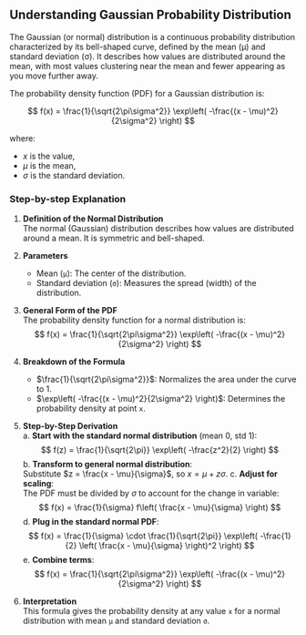 ## Understanding Gaussian Probability Distribution

The Gaussian (or normal) distribution is a continuous probability distribution characterized by its bell-shaped curve, defined by the mean (μ) and standard deviation (σ). It describes how values are distributed around the mean, with most values clustering near the mean and fewer appearing as you move further away.

The probability density function (PDF) for a Gaussian distribution is:

$$
f(x) = \frac{1}{\sqrt{2\pi\sigma^2}} \exp\left( -\frac{(x - \mu)^2}{2\sigma^2} \right)
$$

where:
- $x$ is the value,
- $\mu$ is the mean,
- $\sigma$ is the standard deviation.

### Step-by-step Explanation

1. **Definition of the Normal Distribution**  
   The normal (Gaussian) distribution describes how values are distributed around a mean. It is symmetric and bell-shaped.

2. **Parameters**  
   - Mean (`μ`): The center of the distribution.
   - Standard deviation (`σ`): Measures the spread (width) of the distribution.

3. **General Form of the PDF**  
   The probability density function for a normal distribution is:
   $$
   f(x) = \frac{1}{\sqrt{2\pi\sigma^2}} \exp\left( -\frac{(x - \mu)^2}{2\sigma^2} \right)
   $$

4. **Breakdown of the Formula**  
   - $\frac{1}{\sqrt{2\pi\sigma^2}}$: Normalizes the area under the curve to 1.
   - $\exp\left( -\frac{(x - \mu)^2}{2\sigma^2} \right)$: Determines the probability density at point `x`.

5. **Step-by-Step Derivation**  
   a. **Start with the standard normal distribution** (mean 0, std 1):  
      $$
      f(z) = \frac{1}{\sqrt{2\pi}} \exp\left( -\frac{z^2}{2} \right)
      $$
   b. **Transform to general normal distribution**:  
      Substitute $z = \frac{x - \mu}{\sigma}$, so $x = \mu + z\sigma$.
   c. **Adjust for scaling**:  
      The PDF must be divided by $\sigma$ to account for the change in variable:
      $$
      f(x) = \frac{1}{\sigma} f\left( \frac{x - \mu}{\sigma} \right)
      $$
   d. **Plug in the standard normal PDF**:
      $$
      f(x) = \frac{1}{\sigma} \cdot \frac{1}{\sqrt{2\pi}} \exp\left( -\frac{1}{2} \left( \frac{x - \mu}{\sigma} \right)^2 \right)
      $$
   e. **Combine terms**:
      $$
      f(x) = \frac{1}{\sqrt{2\pi\sigma^2}} \exp\left( -\frac{(x - \mu)^2}{2\sigma^2} \right)
      $$

6. **Interpretation**  
   This formula gives the probability density at any value `x` for a normal distribution with mean `μ` and standard deviation `σ`.

